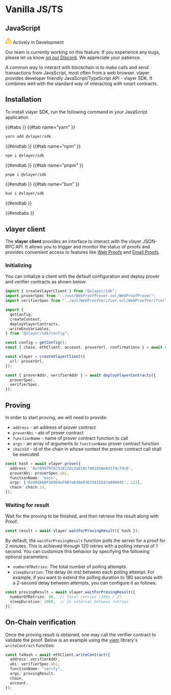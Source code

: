 # Vanilla JS/TS
## JavaScript
<div class="feature-card feature-in-dev">
  <div class="title">
    <svg width="20" height="20" viewBox="0 0 20 20" fill="none" xmlns="http://www.w3.org/2000/svg">
    <path d="M8.57499 3.21665L1.51665 15C1.37113 15.252 1.29413 15.5377 1.29331 15.8288C1.2925 16.1198 1.3679 16.4059 1.51201 16.6588C1.65612 16.9116 1.86392 17.1223 2.11474 17.2699C2.36556 17.4174 2.65065 17.4968 2.94165 17.5H17.0583C17.3493 17.4968 17.6344 17.4174 17.8852 17.2699C18.136 17.1223 18.3439 16.9116 18.488 16.6588C18.6321 16.4059 18.7075 16.1198 18.7067 15.8288C18.7058 15.5377 18.6288 15.252 18.4833 15L11.425 3.21665C11.2764 2.97174 11.0673 2.76925 10.8176 2.62872C10.568 2.48819 10.2864 2.41437 9.99999 2.41437C9.71354 2.41437 9.43193 2.48819 9.18232 2.62872C8.93272 2.76925 8.72355 2.97174 8.57499 3.21665V3.21665Z" stroke="#FCA004" stroke-width="2" stroke-linecap="round" stroke-linejoin="round"/>
    <path d="M10 7.5V10.8333" stroke="#FCA004" stroke-width="2" stroke-linecap="round" stroke-linejoin="round"/>
    <path d="M10 14.1667H10.0083" stroke="#FCA004" stroke-width="2" stroke-linecap="round" stroke-linejoin="round"/>
    </svg>
    Actively in Development
  </div>
  <p>Our team is currently working on this feature. If you experience any bugs, please let us know <a href="https://discord.gg/JS6whdessP" target="_blank">on our Discord</a>. We appreciate your patience. </p>
</div>

A common way to interact with blockchain is to make calls and send transactions from JavaScript, most often from a web browser. vlayer provides developer friendly JavaScript/TypeScript API - vlayer SDK. It combines well with the standard way of interacting with smart contracts. 

## Installation
To install vlayer SDK, run the following command in your JavaScript application

{{#tabs }}
{{#tab name="yarn" }}
```sh
yarn add @vlayer/sdk
```
{{#endtab }}
{{#tab name="npm" }}
```sh
npm i @vlayer/sdk
```
{{#endtab }}
{{#tab name="pnpm" }}
```sh
pnpm i @vlayer/sdk
```
{{#endtab }}
{{#tab name="bun" }}
```sh
bun i @vlayer/sdk
```
{{#endtab }}

{{#endtabs }}


## vlayer client

The **vlayer client** provides an interface to interact with the vlayer JSON-RPC API. It allows you to trigger and monitor the status of proofs and provides convenient access to features like [Web Proofs](./web-proofs.md) and [Email Proofs](./email-proofs.md).

### Initializing

You can initialize a client with the default configuration and deploy prover and verifier contracts as shown below:

```ts
import { createVlayerClient } from "@vlayer/sdk";
import proverSpec from "../out/WebProofProver.sol/WebProofProver";
import verifierSpec from "../out/WebProofVerifier.sol/WebProofVerifier";

import {
  getConfig,
  createContext,
  deployVlayerContracts,
  writeEnvVariables,
} from "@vlayer/sdk/config";

const config = getConfig();
const { chain, ethClient, account, proverUrl, confirmations } = await createContext(config);

const vlayer = createVlayerClient({
  url: proverUrl,
});

const { proverAddr, verifierAddr } = await deployVlayerContracts({
  proverSpec,
  verifierSpec,
});
```

## Proving

In order to start proving, we will need to provide:
- `address` - an address of prover contract
- `proverAbi` - abi of prover contract
- `functionName` - name of prover contract function to call
- `args` - an array of arguments to `functionName` prover contract function 
- `chainId` - id of the chain in whose context the prover contract call shall be executed

```ts
const hash = await vlayer.prove({
  address: '0x70997970c51812dc3a010c7d01b50e0d17dc79c8',
  proverAbi: proverSpec.abi,
  functionName: 'main',
  args: ['0xd8dA6BF26964aF9D7eEd9e03E53415D37aA96045', 123],
  chain: chain.id,
});
```

### Waiting for result

Wait for the proving to be finished, and then retrieve the result along with Proof.

```ts
const result = await vlayer.waitForProvingResult({ hash });
```

By default, the `waitForProvingResult` function polls the server for a proof for 2 minutes. This is achieved through 120 retries with a polling interval of 1 second.
You can customize this behavior by specifying the following optional parameters:
- `numberOfRetries`: The total number of polling attempts.
- `sleepDuration`: The delay (in ms) between each polling attempt.
For example, if you want to extend the polling duration to 180 seconds with a 2-second delay between attempts, you can configure it as follows:

```ts
const provingResult = await vlayer.waitForProvingResult({
  numberOfRetries: 90,  // Total retries (180s / 2)
  sleepDuration: 2000,  // 2s interval between retries
});
```

## On-Chain verification

Once the proving result is obtained, one may call the verifier contract to validate the proof. Below is an example using the [viem](https://viem.sh/docs/contracts/write-contract/) library's `writeContract` function:

```ts
const txHash = await ethClient.writeContract({
  address: verifierAddr,
  abi: verifierSpec.abi,
  functionName: "verify",
  args: provingResult,
  chain,
  account,
});
```
